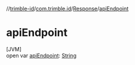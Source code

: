 //[trimble-id](../../../index.md)/[com.trimble.id](../index.md)/[Response](index.md)/[apiEndpoint](api-endpoint.md)

# apiEndpoint

[JVM]\
open var [apiEndpoint](api-endpoint.md): [String](https://docs.oracle.com/javase/8/docs/api/java/lang/String.html)
